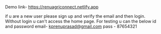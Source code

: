 Demo link- https://renuagriconnect.netlify.app

if u are a new user please sign up and verify the email and then login.
Without login u can't access the home page.
For testing u can the below id and password
email- kprenuprasad@gmail.com
pass - 87654321

